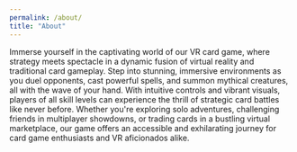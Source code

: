 ```yaml
---
permalink: /about/
title: "About"
---
```


Immerse yourself in the captivating world of our VR card game, where strategy meets spectacle in a dynamic fusion of virtual reality and traditional card gameplay. Step into stunning, immersive environments as you duel opponents, cast powerful spells, and summon mythical creatures, all with the wave of your hand. With intuitive controls and vibrant visuals, players of all skill levels can experience the thrill of strategic card battles like never before. Whether you're exploring solo adventures, challenging friends in multiplayer showdowns, or trading cards in a bustling virtual marketplace, our game offers an accessible and exhilarating journey for card game enthusiasts and VR aficionados alike.